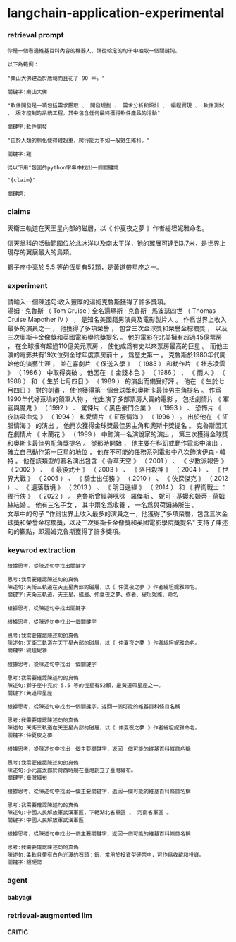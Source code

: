 # langchain-application-experimental

### retrieval prompt
```
你是一個看過維基百科內容的機器人，請從給定的句子中抽取一個關鍵詞。

以下為範例：

"樂山大佛建造於唐朝而且花了 90 年。"

關鍵字:樂山大佛

"軟件開發是一項包括需求獲取 、 開發規劃 、 需求分析和設計 、 編程實現 、 軟件測試 、 版本控制的系統工程，其中包含任何最終獲得軟件產品的活動"

關鍵字:軟件開發

"由於人類的馴化使得雞超重，爬行能力不如一般野生雉科。"

關鍵字:雞

從以下用"包圍的python字串中找出一個關鍵詞

"{claim}"

關鍵詞:
```

### claims
天衛三軌道在天王星內部的磁層，以《 仲夏夜之夢 》作者緹坦妮雅命名。<br>

信天翁科的活動範圍位於北冰洋以及南太平洋，牠的翼展可達到3.7米，是世界上現存的翼展最大的鳥類。<br>

獅子座中亮於 5.5 等的恆星有52顆，是黃道帶星座之一。<br>

### experiment
請輸入一個陳述句:收入豐厚的湯姆克魯斯獲得了許多獎項。<br>
湯姆 · 克魯斯 （ Tom Cruise ) 全名湯瑪斯 · 克魯斯 · 馬波瑟四世 （ Thomas Cruise Mapother IV ） ， 是知名美國籍男演員及電影製片人 。 作爲世界上收入最多的演員之一 ， 他獲得了多項榮譽 ， 包含三次金球獎和榮譽金棕櫚獎 ， 以及三次奧斯卡金像獎和英國電影學院獎提名 。 他的電影在北美擁有超過45億票房 ， 在全球擁有超過110億美元票房 ， 使他成爲有史以來票房最高的巨星 。 而他主演的電影共有19次位列全球年度票房前十 ， 爲歷史第一 。 克魯斯於1980年代開始他的演藝生涯 ， 並在喜劇片 《 保送入學 》 （ 1983 ） 和動作片 《 壯志凌雲 》 （ 1986 ） 中取得突破 。 他因在 《 金錢本色 》 （ 1986 ） 、 《 雨人 》 （ 1988 ） 和 《 生於七月四日 》 （ 1989 ） 的演出而備受好評 。 他在 《 生於七月四日 》 對的刻畫 ， 使他獲得第一個金球獎和奧斯卡最佳男主角提名 。 作爲1990年代好萊塢的領軍人物 ， 他出演了多部票房大賣的電影 ， 包括劇情片 《 軍官與魔鬼 》 （ 1992 ） 、 驚悚片 《 黑色豪門企業 》 （ 1993 ） 、 恐怖片 《 夜訪吸血鬼 》 （ 1994 ） 和愛情片 《 征服情海 》 （ 1996 ） 。 出於他在 《 征服情海 》 的演出 ， 他再次獲得金球獎最佳男主角和奧斯卡獎提名 。 克魯斯因其在劇情片 《 木蘭花 》 （ 1999 ） 中飾演一名演說家的演出 ， 第三次獲得金球獎和奧斯卡最佳男配角獎提名 。 從那時開始 ， 他主要在科幻或動作電影中演出 ， 確立自己動作第一巨星的地位 ， 他在不可能的任務系列電影中八次飾演伊森 · 韓特 。 他在該類型的著名演出包含 《 香草天空 》 （ 2001 ） 、 《 少數派報告 》 （ 2002 ） 、 《 最後武士 》 （ 2003 ） 、 《 落日殺神 》 （ 2004 ） 、 《 世界大戰 》 （ 2005 ） 、 《 騎士出任務 》 （ 2010 ） 、 《 俠探傑克 》 （ 2012 ） 、 《 遺落戰境 》 （ 2013 ） 、 《 明日邊緣 》 （ 2014 ） 和 《 捍衛戰士 ： 獨行俠 》 （ 2022 ） 。 克魯斯曾經與咪咪 · 羅傑斯 、 妮可 · 基嫚和姬蒂 · 荷姆絲結婚 。 他有三名子女 ， 其中兩名爲收養 ， 一名爲與荷姆絲所生 。<br>
文章中的句子 "作爲世界上收入最多的演員之一，他獲得了多項榮譽，包含三次金球獎和榮譽金棕櫚獎，以及三次奧斯卡金像獎和英國電影學院獎提名" 支持了陳述句的觀點，即湯姆克魯斯獲得了許多獎項。<br>

### keywrod extraction
```
根據思考，從陳述句中找出關鍵字

思考:我需要確認陳述句的真偽
陳述句:天衛三軌道在天王星內部的磁層，以《 仲夏夜之夢 》作者緹坦妮雅命名。
關鍵字:天衛三軌道、天王星、磁層、仲夏夜之夢、作者、緹坦妮雅、命名

根據思考，從陳述句中找出關鍵字

根據思考，從陳述句中找出一個關鍵字

思考:我需要確認陳述句的真偽
陳述句:天衛三軌道在天王星內部的磁層，以《 仲夏夜之夢 》作者緹坦妮雅命名。
關鍵字:緹坦妮雅

根據思考，從陳述句中找出一個關鍵字

思考:我需要確認陳述句的真偽
陳述句:獅子座中亮於 5.5 等的恆星有52顆，是黃道帶星座之一。
關鍵字:黃道帶星座

根據思考，從陳述句中找出一個關鍵字，返回一個可能的維基百科條目名稱

思考:我需要確認陳述句的真偽
陳述句:天衛三軌道在天王星內部的磁層，以《 仲夏夜之夢 》作者緹坦妮雅命名。
關鍵字:仲夏夜之夢

根據思考，從陳述句中找出一個主要關鍵字，返回一個可能的維基百科條目名稱

思考:我需要確認陳述句的真偽
陳述句:小元富太郎於荷西時期在臺灣創立了臺灣織布。
關鍵字:臺灣織布

根據思考，從陳述句中找出一個主要關鍵字，返回一個可能的維基百科條目名稱

思考:我需要確認陳述句的真偽
陳述句:中國人民解放軍武漢軍區，下轄湖北省軍區 、 河南省軍區 。
關鍵字:中國人民解放軍武漢軍區

根據思考，從陳述句中找出一個主要關鍵字，返回一個可能的維基百科條目名稱

思考:我需要確認陳述句的真偽
陳述句:柔軟且帶有白色光澤的石頭：銀，常用於投資型硬幣中，可作爲收藏和投資。
關鍵字:銀硬幣
```
### agent 
#### babyagi
### retrieval-augmented llm
#### CRITIC
